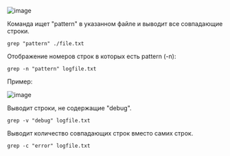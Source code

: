 ![image](https://github.com/user-attachments/assets/0d49e8a9-9b61-44cb-92ba-489b2c2807d6)



Команда ищет "pattern" в указанном файле и выводит все совпадающие строки.

```
grep "pattern" ./file.txt
```

Отображение номеров строк в которых есть pattern (-n):

```
grep -n "pattern" logfile.txt
```
Пример:

![image](https://github.com/user-attachments/assets/aa1ec7c9-ec0a-492f-8c04-9649e1caddf3)

Выводит строки, не содержащие "debug". 

```
grep -v "debug" logfile.txt
```

Выводит количество совпадающих строк вместо самих строк.

```
grep -c "error" logfile.txt
```

